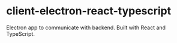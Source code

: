 # client-electron-react-typescript
Electron app to communicate with backend. Built with React and TypeScript.
